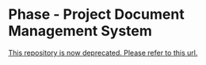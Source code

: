 Phase - Project Document Management System
==========================================

[This repository is now deprecated. Please refer to this url.](https://github.com/PhaseDMS/phase)
